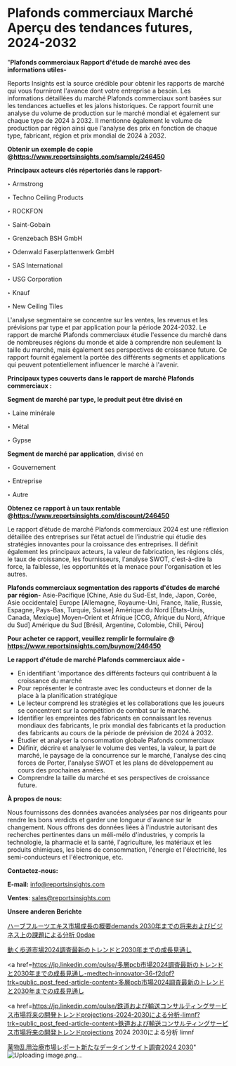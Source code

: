 # Plafonds commerciaux Marché Aperçu des tendances futures, 2024-2032

"<strong>Plafonds commerciaux Rapport d'étude de marché avec des informations utiles-</strong>

Reports Insights est la source crédible pour obtenir les rapports de marché qui vous fourniront l'avance dont votre entreprise a besoin. Les informations détaillées du marché Plafonds commerciaux sont basées sur les tendances actuelles et les jalons historiques. Ce rapport fournit une analyse du volume de production sur le marché mondial et également sur chaque type de 2024 à 2032. Il mentionne également le volume de production par région ainsi que l'analyse des prix en fonction de chaque type, fabricant, région et prix mondial de 2024 à 2032.

<strong><b>Obtenir un exemple de copie @</b></strong><a href=https://www.reportsinsights.com/sample/246450><strong><b>https://www.reportsinsights.com/sample/246450</b></strong></a>

<b>Principaux acteurs clés répertoriés dans le rapport-</b>

<b> </b>‣ Armstrong

‣ Techno Ceiling Products

‣ ROCKFON

‣ Saint-Gobain

‣ Grenzebach BSH GmbH

‣ Odenwald Faserplattenwerk GmbH

‣ SAS International

‣ USG Corporation

‣ Knauf

‣ New Ceiling Tiles

L'analyse segmentaire se concentre sur les ventes, les revenus et les prévisions par type et par application pour la période 2024-2032. Le rapport de marché Plafonds commerciaux étudie l'essence du marché dans de nombreuses régions du monde et aide à comprendre non seulement la taille du marché, mais également ses perspectives de croissance future. Ce rapport fournit également la portée des différents segments et applications qui peuvent potentiellement influencer le marché à l'avenir.

<strong>Principaux types couverts dans le rapport de marché Plafonds commerciaux :</strong>

<strong>Segment de marché par type, le produit peut être divisé en</strong>

‣ Laine minérale

‣ Métal

‣ Gypse

<strong>Segment de marché par application</strong>, divisé en

‣ Gouvernement

‣ Entreprise

‣ Autre

<strong><b>Obtenez ce rapport à un taux rentable @</b></strong><a href=https://www.reportsinsights.com/discount/246450><strong><b>https://www.reportsinsights.com/discount/246450</b></strong></a>

Le rapport d’étude de marché Plafonds commerciaux 2024 est une réflexion détaillée des entreprises sur l’état actuel de l’industrie qui étudie des stratégies innovantes pour la croissance des entreprises. Il définit également les principaux acteurs, la valeur de fabrication, les régions clés, le taux de croissance, les fournisseurs, l'analyse SWOT, c'est-à-dire la force, la faiblesse, les opportunités et la menace pour l'organisation et les autres.

<strong>Plafonds commerciaux segmentation des rapports d'études de marché par région-</strong>
Asie-Pacifique [Chine, Asie du Sud-Est, Inde, Japon, Corée, Asie occidentale]
Europe [Allemagne, Royaume-Uni, France, Italie, Russie, Espagne, Pays-Bas, Turquie, Suisse]
Amérique du Nord [États-Unis, Canada, Mexique]
Moyen-Orient et Afrique [CCG, Afrique du Nord, Afrique du Sud]
Amérique du Sud [Brésil, Argentine, Colombie, Chili, Pérou]

<strong>Pour acheter ce rapport, veuillez remplir le formulaire @   <a href=https://www.reportsinsights.com/buynow/246450>https://www.reportsinsights.com/buynow/246450</a></strong>

<strong>Le rapport d'étude de marché Plafonds commerciaux aide -</strong>
<ul>
  <li>En identifiant 'importance des différents facteurs qui contribuent à la croissance du marché</li>
  <li>Pour représenter le contraste avec les conducteurs et donner de la place à la planification stratégique</li>
  <li>Le lecteur comprend les stratégies et les collaborations que les joueurs se concentrent sur la compétition de combat sur le marché.</li>
  <li>Identifier les empreintes des fabricants en connaissant les revenus mondiaux des fabricants, le prix mondial des fabricants et la production des fabricants au cours de la période de prévision de 2024 à 2032.</li>
  <li>Étudier et analyser la consommation globale Plafonds commerciaux</li>
  <li>Définir, décrire et analyser le volume des ventes, la valeur, la part de marché, le paysage de la concurrence sur le marché, l'analyse des cinq forces de Porter, l'analyse SWOT et les plans de développement au cours des prochaines années.</li>
  <li>Comprendre la taille du marché et ses perspectives de croissance future.</li>
</ul>
<strong>À propos de nous:</strong>

Nous fournissons des données avancées analysées par nos dirigeants pour rendre les bons verdicts et garder une longueur d'avance sur le changement. Nous offrons des données liées à l'industrie autorisant des recherches pertinentes dans un méli-mélo d'industries, y compris la technologie, la pharmacie et la santé, l'agriculture, les matériaux et les produits chimiques, les biens de consommation, l'énergie et l'électricité, les semi-conducteurs et l'électronique, etc.

<strong>Contactez-nous:</strong>

<strong>E-mail:</strong> <a href=mailto:info@reportsinsights.com>info@reportsinsights.com</a>

<strong>Ventes</strong>: <a href=mailto:sales@reportsinsights.com>sales@reportsinsights.com</a>

<strong>Unsere anderen Berichte</strong>

<a href=https://www.linkedin.com/pulse/ハーブフルーツエキス市場成長の概要demands-2030年までの将来およびビジネス上の課題による分析-0pdae/>ハーブフルーツエキス市場成長の概要demands 2030年までの将来およびビジネス上の課題による分析 0pdae</a>

<a href=https://www.linkedin.com/pulse/動く歩道市場2024調査最新のトレンドと2030年までの成長見通し-tribunal-analytics-360-vhfnf/>動く歩道市場2024調査最新のトレンドと2030年までの成長見通し</a>

<a href=https://jp.linkedin.com/pulse/多層pcb市場2024調査最新のトレンドと2030年までの成長見通し-medtech-innovator-36-f2dpf?trk=public_post_feed-article-content>多層pcb市場2024調査最新のトレンドと2030年までの成長見通し</a>

<a href=https://jp.linkedin.com/pulse/鉄道および輸送コンサルティングサービス市場将来の開発トレンドprojections-2024-2030による分析-limnf?trk=public_post_feed-article-content>鉄道および輸送コンサルティングサービス市場将来の開発トレンドprojections 2024 2030による分析 limnf</a>

<a href=https://www.linkedin.com/pulse/薬物乱用治療市場レポート新たなデータインサイト調査2024-2030-tribunal-analytics-360-ue8of/>薬物乱用治療市場レポート新たなデータインサイト調査2024 2030</a>"
![Uploading image.png…]()
